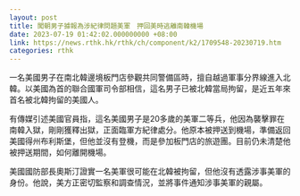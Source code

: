 ```yaml
---
layout: post
title: 闖朝男子據報為涉紀律問題美軍　押回美時逃離南韓機場
date: 2023-07-19 01:42:02.000000000 +08:00
link: https://news.rthk.hk/rthk/ch/component/k2/1709548-20230719.htm
categories: rthk
---
```


一名美國男子在南北韓邊境板門店參觀共同警備區時，擅自越過軍事分界線進入北韓。以美國為首的聯合國軍司令部相信，這名男子已被北韓當局拘留，是近五年來首名被北韓拘留的美國人。

有傳媒引述美國官員指，這名美國男子是20多歲的美軍二等兵，他因為襲擊罪在南韓入獄，剛剛獲釋出獄，正面臨軍方紀律處分。他原本被押送到機場，準備返回美國得州布利斯堡，但他並沒有登機，而是參加板門店的旅遊團。目前仍未清楚他被押送期間，如何離開機場。

美國國防部長奧斯汀證實一名美軍很可能在北韓被拘留，但他沒有透露涉事美軍的身份。他說，美方正密切監察和調查情況，並將事件通知涉事美軍的親屬。
